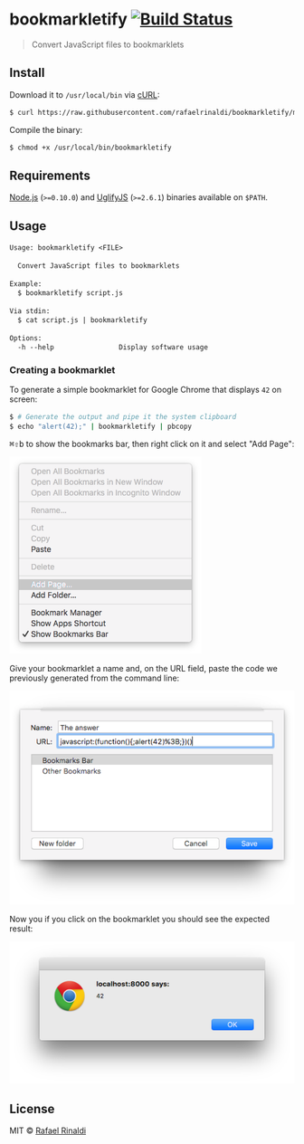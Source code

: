 # bookmarkletify [![Build Status](https://semaphoreci.com/api/v1/rafaelrinaldi/bookmarkletify/branches/master/badge.svg)](https://semaphoreci.com/rafaelrinaldi/bookmarkletify)

> Convert JavaScript files to bookmarklets

## Install

Download it to `/usr/local/bin` via [cURL](https://curl.haxx.se):

```sh
$ curl https://raw.githubusercontent.com/rafaelrinaldi/bookmarkletify/master/bookmarkletify > /usr/local/bin/bookmarkletify
```

Compile the binary:

```sh
$ chmod +x /usr/local/bin/bookmarkletify
```

## Requirements

[Node.js](https://nodejs.org) (`>=0.10.0`) and [UglifyJS](https://www.npmjs.com/package/uglify-js) (`>=2.6.1`) binaries available on `$PATH`.

## Usage

```
Usage: bookmarkletify <FILE>

  Convert JavaScript files to bookmarklets

Example:
  $ bookmarkletify script.js

Via stdin:
  $ cat script.js | bookmarkletify

Options:
  -h --help                Display software usage
```

### Creating a bookmarklet

To generate a simple bookmarklet for Google Chrome that displays `42` on screen:

```sh
$ # Generate the output and pipe it the system clipboard
$ echo "alert(42);" | bookmarkletify | pbcopy
```

<kbd>⌘</kbd><kbd>⇧</kbd><kbd>b</kbd> to show the bookmarks bar, then right click on it and select "Add Page":

![add-page](./media/01-add-page.png)

Give your bookmarklet a name and, on the URL field, paste the code we previously generated from the command line:

![create-bookmarklet](./media/02-create-bookmarklet.png)

Now you if you click on the bookmarklet you should see the expected result:

![expected-result](./media/03-expected-result.png)

## License

MIT © [Rafael Rinaldi](http://rinaldi.io)
